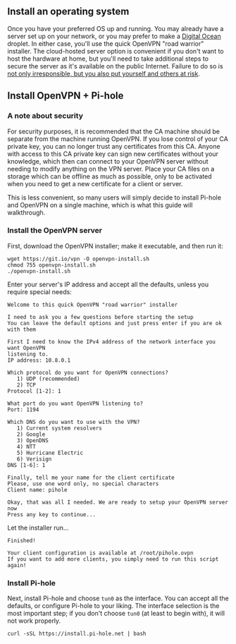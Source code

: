 ## Install an operating system

Once you have your preferred OS up and running.  You may already have a server set up on your network, or you may prefer to make a [Digital Ocean](http://www.digitalocean.com/?refcode=344d234950e1) droplet.  In either case, you'll use the quick OpenVPN "road warrior" installer.  The cloud-hosted server option is convenient if you don't want to host the hardware at home, but you'll need to take additional steps to secure the server as it's available on the public Internet.  Failure to do so is [not only irresponsible, but you also put yourself and others at risk](https://www.us-cert.gov/ncas/alerts/TA13-088A).

## Install OpenVPN + Pi-hole

### A note about security

For security purposes, it is recommended that the CA machine should be separate from the machine running OpenVPN. If you lose control of your CA private key, you can no longer trust any certificates from this CA. Anyone with access to this CA private key can sign new certificates without your knowledge, which then can connect to your OpenVPN server without needing to modify anything on the VPN server. Place your CA files on a storage which can be offline as much as possible, only to be activated when you need to get a new certificate for a client or server.

This is less convenient, so many users will simply decide to install Pi-hole and OpenVPN on a single machine, which is what this guide will walkthrough.


### Install the OpenVPN server

First, download the OpenVPN installer; make it executable, and then run it:
```
wget https://git.io/vpn -O openvpn-install.sh
chmod 755 openvpn-install.sh
./openvpn-install.sh
```
Enter your server's IP address and accept all the defaults, unless you require special needs:
```
Welcome to this quick OpenVPN "road warrior" installer

I need to ask you a few questions before starting the setup
You can leave the default options and just press enter if you are ok with them

First I need to know the IPv4 address of the network interface you want OpenVPN
listening to.
IP address: 10.8.0.1

Which protocol do you want for OpenVPN connections?
   1) UDP (recommended)
   2) TCP
Protocol [1-2]: 1

What port do you want OpenVPN listening to?
Port: 1194

Which DNS do you want to use with the VPN?
   1) Current system resolvers
   2) Google
   3) OpenDNS
   4) NTT
   5) Hurricane Electric
   6) Verisign
DNS [1-6]: 1

Finally, tell me your name for the client certificate
Please, use one word only, no special characters
Client name: pihole

Okay, that was all I needed. We are ready to setup your OpenVPN server now
Press any key to continue...
```
Let the installer run...
```
Finished!

Your client configuration is available at /root/pihole.ovpn
If you want to add more clients, you simply need to run this script again!
```
### Install Pi-hole

Next, install Pi-hole and choose `tun0` as the interface.  You can accept all the defaults, or configure Pi-hole to your liking.  The interface selection is the most important step; if you don't choose `tun0` (at least to begin with), it will not work properly.

```
curl -sSL https://install.pi-hole.net | bash
```
